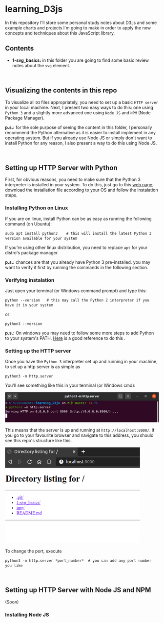 # learning_D3js
In this repository I'll store some personal study notes about D3.js and some example charts and projects I'm going to make in order to apply the new concepts and techniques about this JavaScript library.

## Contents

- **1-svg_basics:** in this folder you are going to find some basic review notes about the `svg` element. 

<br>

## Visualizing the contents in this repo

To visualize all `D3` files appropriately, you need to set up a basic `HTTP server` in your local machine. Next, I present two easy ways to do this: one using `Python 3` and a slightly more advanced one using `Node JS` and `NPM` (Node Package Manager). 

**p.s.:** for the sole purpose of seeing the content in this folder, I personally recommend the Python alternative as it is easier to install implement in any operating system. But if you already use Node JS or simply don't want to install Python for any reason, I also present a way to do this using Node JS.

<br>

## Setting up HTTP Server with Python

First, for obvious reasons, you need to make sure that the Python 3 interpreter is installed in your system. To do this, just go to this [web page](https://www.python.org/), download the installation file according to your OS and follow the instalation steps. 

### Installing Python on Linux
If you are on linux, install Python can be as easy as running the following command (on Ubuntu): 

```shell
sudo apt install python3    # this will install the latest Python 3 version available for your system
```

If you're using other linux distribution, you need to replace `apt` for your distro's package manager. 

**p.s.:** chances are that you already have Python 3 pre-installed. you may want to verify it first by running the commands in the following section.

### Verifying instalation

Just open your terminal (or Windows command prompt) and type this:

```shell
python --version   # this may call the Python 2 interpreter if you have it in your system
```

or

```shell
python3 --version
```

**p.s.:** On windows you may need to follow some more steps to add Python to your system's PATH. [Here](https://geek-university.com/python/add-python-to-the-windows-path/) is a good reference to do this .

### Setting up the HTTP server

Once you have the `Python 3` interpreter set up and running in your machine, to set up a http server is as simple as 

```
python3 -m http.server
```

You'll see something like this in your terminal (or Windows cmd):

![](./img/python-http.png)

This means that the server is up and running at `http://localhost:8000/`. If you go to your favourite browser and navigate to this address, you should see this repo's structure like this:

![](./img/python-server-browser.png)


To change the port, execute

```
python3 -m http.server *port_number*  # you can add any port number you like
```

<br>

## Setting up HTTP Server with Node JS and NPM

(Soon)

### Installing Node JS